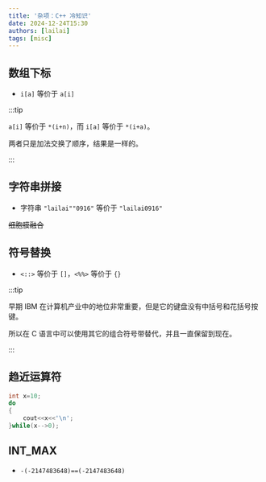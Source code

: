 ```yaml
---
title: '杂项：C++ 冷知识'
date: 2024-12-24T15:30
authors: [lailai]
tags: [misc]
---
```


<!-- truncate -->

## 数组下标

- `i[a]` 等价于 `a[i]`

:::tip

`a[i]` 等价于 `*(i+n)`，而 `i[a]` 等价于 `*(i+a)`。

两者只是加法交换了顺序，结果是一样的。

:::

## 字符串拼接

- 字符串 `"lailai""0916"` 等价于 `"lailai0916"`

~~细胞膜融合~~

## 符号替换

- `<::>` 等价于 `[]`，`<%%>` 等价于 `{}`

:::tip

早期 IBM 在计算机产业中的地位非常重要，但是它的键盘没有中括号和花括号按键。

所以在 C 语言中可以使用其它的组合符号带替代，并且一直保留到现在。

:::

## 趋近运算符

```cpp
int x=10;
do
{
	cout<<x<<'\n';
}while(x-->0);
```

## INT_MAX

- `-(-2147483648)==(-2147483648)`
